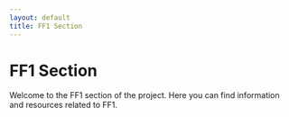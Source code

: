 ```yaml
---
layout: default
title: FF1 Section
---
```


# FF1 Section

Welcome to the FF1 section of the project. Here you can find information and resources related to FF1.
